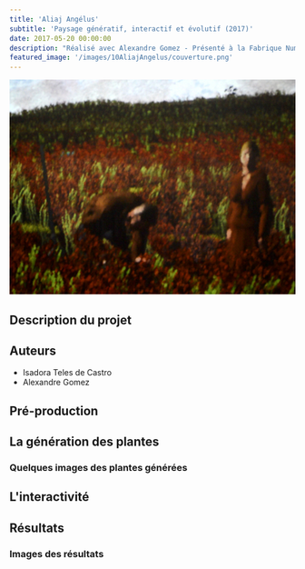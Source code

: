 ```yaml
---
title: 'Aliaj Angélus'
subtitle: 'Paysage génératif, interactif et évolutif (2017)'
date: 2017-05-20 00:00:00
description: "Réalisé avec Alexandre Gomez - Présenté à la Fabrique Numérique dans le cadre du festival Les Bains Numérique"
featured_image: '/images/10AliajAngelus/couverture.png'
---
```


![](/images/08AliajAngelus/image2.jpg)

## Description du projet

## Auteurs
- Isadora Teles de Castro
- Alexandre Gomez

## Pré-production


## La génération des plantes

### Quelques images des plantes générées
<div class="gallery" data-columns="6">
	
</div>

<div class="gallery" data-columns="3">
	
</div>

## L'interactivité

## Résultats

### Images des résultats
<div class="gallery" data-columns="4">
	
</div>
